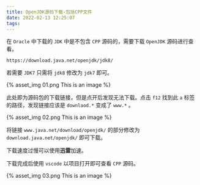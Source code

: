 ```yaml
---
title: OpenJDK源码下载-包括CPP文件
date: 2022-02-13 12:25:07
tags:
---
```


在 `Oracle` 中下载的 `JDK` 中是不包含 `CPP` 源码的，需要下载 `OpenJDK` 源码进行查看。

```
https://download.java.net/openjdk/jdk8/
```

若需要 `JDK7` 只需将 `jdk8` 修改为 `jdk7` 即可。

{% asset_img 01.png This is an image %}


此处即为源码包的下载链接，但是点开后发现无法下载。点击 `f12` 找到此 `a` 标签的路径，发现链接应该是 `downlaod.*` 变成了 `www.*` 。

{% asset_img 02.png This is an image %}

将链接 `www.java.net/download/openjdk/` 的部分修改为 `download.java.net/openjdk/` 即可下载。

下载速度过慢可以使用**迅雷**加速。

下载完成后使用 `vscode` 以项目打开即可查看 `CPP` 源码。

{% asset_img 03.png This is an image %}